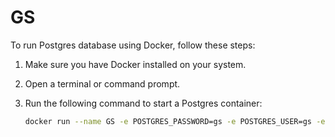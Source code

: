 # GS

To run Postgres database using Docker, follow these steps:

1. Make sure you have Docker installed on your system.
2. Open a terminal or command prompt.
3. Run the following command to start a Postgres container:

   ```bash
   docker run --name GS -e POSTGRES_PASSWORD=gs -e POSTGRES_USER=gs -e POSTGRES_DB=gs -p 5432:5432 -d postgres
